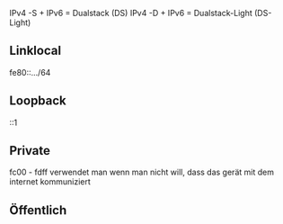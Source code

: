 IPv4 -S + IPv6 = Dualstack (DS)
IPv4 -D + IPv6 = Dualstack-Light (DS-Light)

## Linklocal 
fe80::.../64
## Loopback
::1 
## Private 
fc00 - fdff
verwendet man wenn man nicht will, dass das gerät mit dem internet kommuniziert 
## Öffentlich 

